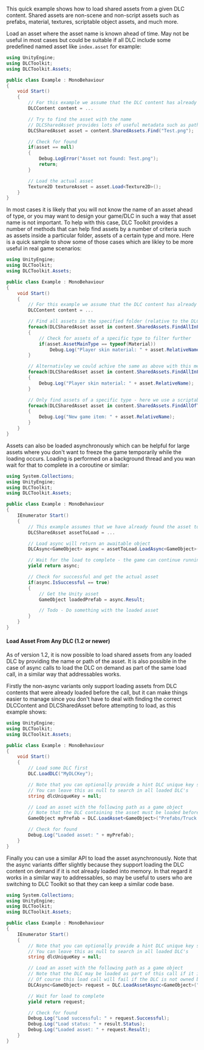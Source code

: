 ﻿This quick example shows how to load shared assets from a given DLC content.
Shared assets are non-scene and non-script assets such as prefabs, material, textures, scriptable object assets, and much more.  

Load an asset where the asset name is known ahead of time. May not be useful in most cases but could be suitable if all DLC include some predefined named asset like `index.asset` for example:

```cs
using UnityEngine;
using DLCToolkit;
using DLCToolkit.Assets;

public class Example : MonoBehaviour
{
	void Start()
	{
		// For this example we assume that the DLC content has already been loaded
		DLCContent content = ...

		// Try to find the asset with the name
		// DLCSharedAsset provides lots of useful metadata such as path, extension, type and more
		DLCSharedAsset asset = content.SharedAssets.Find("Test.png");

		// Check for found
		if(asset == null)
		{
			Debug.LogError("Asset not found: Test.png");
			return;
		}

		// Load the actual asset
		Texture2D textureAsset = asset.Load<Texture2D>();
	}
}
```

In most cases it is likely that you will not know the name of an asset ahead of type, or you may want to design your game/DLC in such a way that asset name is not important. 
To help with this case, DLC Toolkit provides a number of methods that can help find assets by a number of criteria such as assets inside a particular folder, assets of a certain type and more.
Here is a quick sample to show some of those cases which are likley to be more useful in real game scenarios:

```cs
using UnityEngine;
using DLCToolkit;
using DLCToolkit.Assets;

public class Example : MonoBehaviour
{
	void Start()
	{
		// For this example we assume that the DLC content has already been loaded
		DLCContent content = ...

		// Find all assets in the specified folder (relative to the DLC root folder)
		foreach(DLCSharedAsset asset in content.SharedAssets.FindAllInFolder("Character/PlayerSkins"))
		{
			// Check for assets of a specific type to filter further
			if(asset.AssetMainType == typeof(Material))
				Debug.Log("Player skin material: " + asset.RelativeName);
		}

		// Alternativley we could achive the same as above with this method
		foreach(DLCSharedAsset asset in content.SharedAssets.FindAllInFolderWithExtension("Character/PlayerSkins", ".mat"))
		{
			Debug.Log("Player skin material: " + asset.RelativeName);
		}

		// Only find assets of a specific type - here we use a scriptable object as the type since it is a common and recommended approach for storing new game items
		foreach(DLCSharedAsset asset in content.SharedAssets.FindAllOfType<MyScriptableItem>())
		{
			Debug.Log("New game item: " + asset.RelativeName);
		}
	}
}
```

Assets can also be loaded asynchronously which can be helpful for large assets where you don't want to freeze the game temporarily while the loading occurs. Loading is performed on a background thread and you wan wait for that to complete in a coroutine or similar:

```cs
using System.Collections;
using UnityEngine;
using DLCToolkit;
using DLCToolkit.Assets;

public class Example : MonoBehaviour
{
	IEnumerator Start()
	{
		// This example assumes that we have already found the asset to load via one of the above approaches
		DLCSharedAsset assetToLoad = ...

		// Load async will return an awaitable object
		DLCAsync<GameObject> async = assetToLoad.LoadAsync<GameObject>();

		// Wait for the load to complete - the game can continue running in the meantime
		yield return async;

		// Check for successful and get the actual asset
		if(async.IsSuccessful == true)
		{
			// Get the Unity asset
			GameObject loadedPrefab = async.Result;

			// Todo - Do something with the loaded asset
		}
	}
}
```

#### Load Asset From Any DLC (1.2 or newer)
As of version 1.2, it is now possible to load shared assets from any loaded DLC by providing the name or path of the asset. It is also possible in the case of async calls to load the DLC on demand as part of the same load call, in a similar way that addressables works.

Firstly the non-async variants only support loading assets from DLC contents that were already loaded before the call, but it can make things easier to manage since you don't have to deal with finding the correct DLCContent and DLCSharedAsset before attempting to load, as this example shows:

```cs
using UnityEngine;
using DLCToolkit;
using DLCToolkit.Assets;

public class Example : MonoBehaviour
{
	void Start()
	{
		// Load some DLC first
		DLC.LoadDLC("MyDLCKey");

		// Note that you can optionally provide a hint DLC unique key so that the load call will only search in this specific DLC content.
		// You can leave this as null to search in all loaded DLC's
		string dlcUniqueKey = null;

		// Load an asset with the following path as a game object
		// Note that the DLC containing the asset must be loaded before this call, but check out the async alternative to support on demand DLC loading
		GameObject myPrefab = DLC.LoadAsset<GameObject>("Prefabs/Truck.prefab", dlcUniqueKey);

		// Check for found
		Debug.Log("Loaded asset: " + myPrefab);
	}
}
```

Finally you can use a similar API to load the asset asynchronously. Note that the async variants differ slightly because they support loading the DLC content on demand if it is not already loaded into memory. In that regard it works in a similar way to addressables, so may be useful to users who are switching to DLC Toolkit so that they can keep a similar code base.

```cs
using System.Collections;
using UnityEngine;
using DLCToolkit;
using DLCToolkit.Assets;

public class Example : MonoBehaviour
{
	IEnumerator Start()
	{
		// Note that you can optionally provide a hint DLC unique key so that the load call will only search in this specific DLC content.
		// You can leave this as null to search in all loaded DLC's
		string dlcUniqueKey = null;

		// Load an asset with the following path as a game object
		// Note that the DLC may be loaded as part of this call if it is not already loaded into memory, assuming that the containing DLC can be determined from the asset load path.
		// Of course this load call will fail if the DLC is not owned by the user according to DRM, or if it cannot be loaded for whatever reason
		DLCAsync<GameObject> request = DLC.LoadAssetAsync<GameObject>("Prefabs/Truck.prefab", dlcUniqueKey);

		// Wait for load to complete
		yield return request;

		// Check for found
		Debug.Log("Load successful: " + request.Successful);
		Debug.Log("Load status: " + result.Status);
		Debug.Log("Loaded asset: " + request.Result);
	}
}
```

